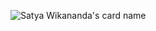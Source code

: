 

![Satya Wikananda's card name](https://cardivo.vercel.app/api?name=Axel%20Calendreau&image=https://avatars.githubusercontent.com/u/36140542?v=4&backgroundColor=%23ecf0f1&description=de%20multiple%20projet%20dans%20plein%20de%20language&site=axel-cal.fr&pattern=ticTacToe&colorPattern=%23eaeaea&linkedin=calendreau-axel&github=calaxo&site=axel-cal.fr)
